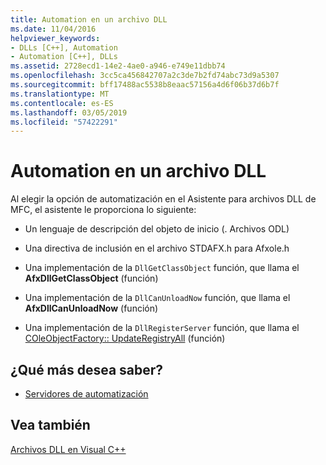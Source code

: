 ```yaml
---
title: Automation en un archivo DLL
ms.date: 11/04/2016
helpviewer_keywords:
- DLLs [C++], Automation
- Automation [C++], DLLs
ms.assetid: 2728ecd1-14e2-4ae0-a946-e749e11dbb74
ms.openlocfilehash: 3cc5ca456842707a2c3de7b2fd74abc73d9a5307
ms.sourcegitcommit: bff17488ac5538b8eaac57156a4d6f06b37d6b7f
ms.translationtype: MT
ms.contentlocale: es-ES
ms.lasthandoff: 03/05/2019
ms.locfileid: "57422291"
---
```

# <a name="automation-in-a-dll"></a>Automation en un archivo DLL

Al elegir la opción de automatización en el Asistente para archivos DLL de MFC, el asistente le proporciona lo siguiente:

- Un lenguaje de descripción del objeto de inicio (. Archivos ODL)

- Una directiva de inclusión en el archivo STDAFX.h para Afxole.h

- Una implementación de la `DllGetClassObject` función, que llama el **AfxDllGetClassObject** (función)

- Una implementación de la `DllCanUnloadNow` función, que llama el **AfxDllCanUnloadNow** (función)

- Una implementación de la `DllRegisterServer` función, que llama el [COleObjectFactory:: UpdateRegistryAll](../mfc/reference/coleobjectfactory-class.md#updateregistryall) (función)

## <a name="what-do-you-want-to-know-more-about"></a>¿Qué más desea saber?

- [Servidores de automatización](../mfc/automation-servers.md)

## <a name="see-also"></a>Vea también

[Archivos DLL en Visual C++](../build/dlls-in-visual-cpp.md)
